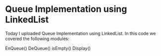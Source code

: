 # Queue Implementation using LinkedList
Today I uploaded Queue Implementation using LinkedList.
In this code we covered the following modules:


EnQueue()
DeQueue()
isEmpty()
Display()
